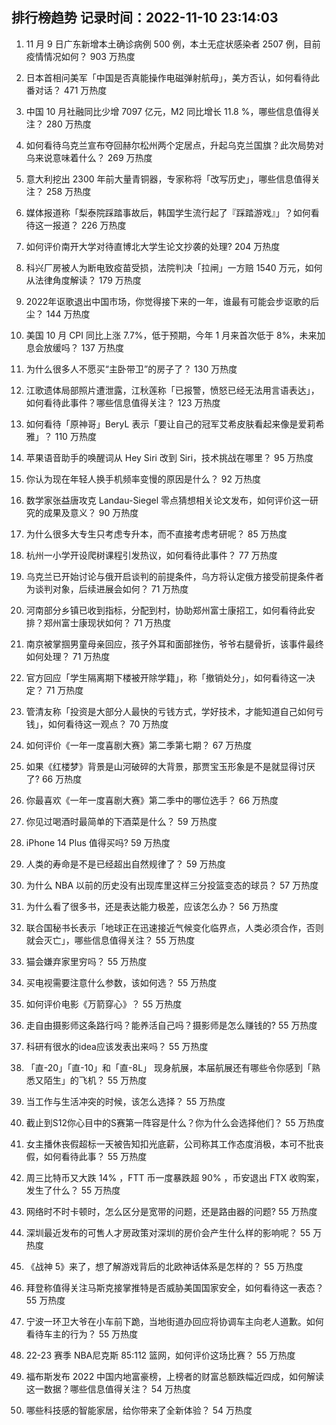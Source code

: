 
## 排行榜趋势 记录时间：2022-11-10 23:14:03
  
  1. 11 月 9 日广东新增本土确诊病例 500 例，本土无症状感染者 2507 例，目前疫情情况如何？ 903 万热度
    
  2. 日本首相问美军「中国是否真能操作电磁弹射航母」，美方否认，如何看待此番对话？ 471 万热度
    
  3. 中国 10 月社融同比少增 7097 亿元，M2 同比增长 11.8 %，哪些信息值得关注？ 280 万热度
    
  4. 如何看待乌克兰宣布夺回赫尔松州两个定居点，升起乌克兰国旗？此次局势对乌来说意味着什么？ 269 万热度
    
  5. 意大利挖出 2300 年前大量青铜器，专家称将「改写历史」，哪些信息值得关注？ 258 万热度
    
  6. 媒体报道称「梨泰院踩踏事故后，韩国学生流行起了『踩踏游戏』」？如何看待这一报道？ 226 万热度
    
  7. 如何评价南开大学对待直博北大学生论文抄袭的处理? 204 万热度
    
  8. 科兴厂房被人为断电致疫苗受损，法院判决「拉闸」一方赔 1540 万元，如何从法律角度解读？ 179 万热度
    
  9. 2022年讴歌退出中国市场，你觉得接下来的一年，谁最有可能会步讴歌的后尘？ 144 万热度
    
  10. 美国 10 月 CPI 同比上涨 7.7%，低于预期，今年 1 月来首次低于 8%，未来加息会放缓吗？ 137 万热度
    
  11. 为什么很多人不愿买“主卧带卫”的房子了？ 130 万热度
    
  12. 江歌遗体局部照片遭泄露，江秋莲称「已报警，愤怒已经无法用言语表达」，如何看待此事件？哪些信息值得关注？ 123 万热度
    
  13. 如何看待「原神哥」BeryL 表示「要让自己的冠军艾希皮肤看起来像是爱莉希雅」？ 110 万热度
    
  14. 苹果语音助手的唤醒词从 Hey Siri 改到 Siri，技术挑战在哪里？ 95 万热度
    
  15. 你认为现在年轻人换手机频率变慢的原因是什么？ 92 万热度
    
  16. 数学家张益唐攻克 Landau-Siegel 零点猜想相关论文发布，如何评价这一研究的成果及意义？ 90 万热度
    
  17. 为什么很多大专生只考虑专升本，而不直接考虑考研呢？ 85 万热度
    
  18. 杭州一小学开设爬树课程引发热议，如何看待此事件？ 77 万热度
    
  19. 乌克兰已开始讨论与俄开启谈判的前提条件，乌方将认定俄方接受前提条件者为谈判对象，后续进展会如何？ 71 万热度
    
  20. 河南部分乡镇已收到指标，分配到村，协助郑州富士康招工，如何看待此安排？郑州富士康现状如何？ 71 万热度
    
  21. 南京被掌掴男童母亲回应，孩子外耳和面部挫伤，爷爷右腿骨折，该事件最终如何处理？ 71 万热度
    
  22. 官方回应「学生隔离期下楼被开除学籍」，称「撤销处分」，如何看待这一决定？ 71 万热度
    
  23. 管清友称「投资是大部分人最快的亏钱方式，学好技术，才能知道自己如何亏钱」，如何看待这一观点？ 70 万热度
    
  24. 如何评价《一年一度喜剧大赛》第二季第七期？ 67 万热度
    
  25. 如果《红楼梦》背景是山河破碎的大背景，那贾宝玉形象是不是就显得讨厌了? 66 万热度
    
  26. 你最喜欢《一年一度喜剧大赛》第二季中的哪位选手？ 66 万热度
    
  27. 你见过喝酒时最简单的下酒菜是什么？ 59 万热度
    
  28. iPhone 14 Plus 值得买吗? 59 万热度
    
  29. 人类的寿命是不是已经超出自然规律了？ 59 万热度
    
  30. 为什么 NBA 以前的历史没有出现库里这样三分投篮变态的球员？ 57 万热度
    
  31. 为什么看了很多书，还是表达能力极差，应该怎么办？ 56 万热度
    
  32. 联合国秘书长表示「地球正在迅速接近气候变化临界点，人类必须合作，否则就会灭亡」，哪些信息值得关注？ 55 万热度
    
  33. 猫会嫌弃家里穷吗？ 55 万热度
    
  34. 买电视需要注意什么参数，该如何选？ 55 万热度
    
  35. 如何评价电影《万箭穿心》？ 55 万热度
    
  36. 走自由摄影师这条路行吗？能养活自己吗？摄影师是怎么赚钱的? 55 万热度
    
  37. 科研有很水的idea应该发表出来吗？ 55 万热度
    
  38. 「直-20」「直-10」和「直-8L」 现身航展，本届航展还有哪些令你感到「熟悉又陌生」的飞机？ 55 万热度
    
  39. 当工作与生活冲突的时候，该怎么选择？ 55 万热度
    
  40. 截止到S12你心目中的S赛第一阵容是什么？你为什么会选择他们？ 55 万热度
    
  41. 女主播休丧假超标一天被告知扣光底薪，公司称其工作态度消极，本可不批丧假，如何看待此事？ 55 万热度
    
  42. 周三比特币又大跌 14% ，FTT 币一度暴跌超 90% ，币安退出 FTX 收购案，发生了什么？ 55 万热度
    
  43. 网络时不时卡顿时，怎么区分是宽带的问题，还是路由器的问题? 55 万热度
    
  44. 深圳最近发布的可售人才房政策对深圳的房价会产生什么样的影响呢？ 55 万热度
    
  45. 《战神 5》来了，想了解游戏背后的北欧神话体系是怎样的？ 55 万热度
    
  46. 拜登称值得关注马斯克接掌推特是否威胁美国国家安全，如何看待这一表态？ 55 万热度
    
  47. 宁波一环卫大爷在小车前下跪，当地街道办回应将协调车主向老人道歉。如何看待车主的行为？ 55 万热度
    
  48. 22-23 赛季 NBA尼克斯 85:112 篮网，如何评价这场比赛？ 55 万热度
    
  49. 福布斯发布 2022 中国内地富豪榜，上榜者的财富总额跌幅近四成，如何解读这一数据？哪些信息值得关注？ 54 万热度
    
  50. 哪些科技感的智能家居，给你带来了全新体验？ 54 万热度
    